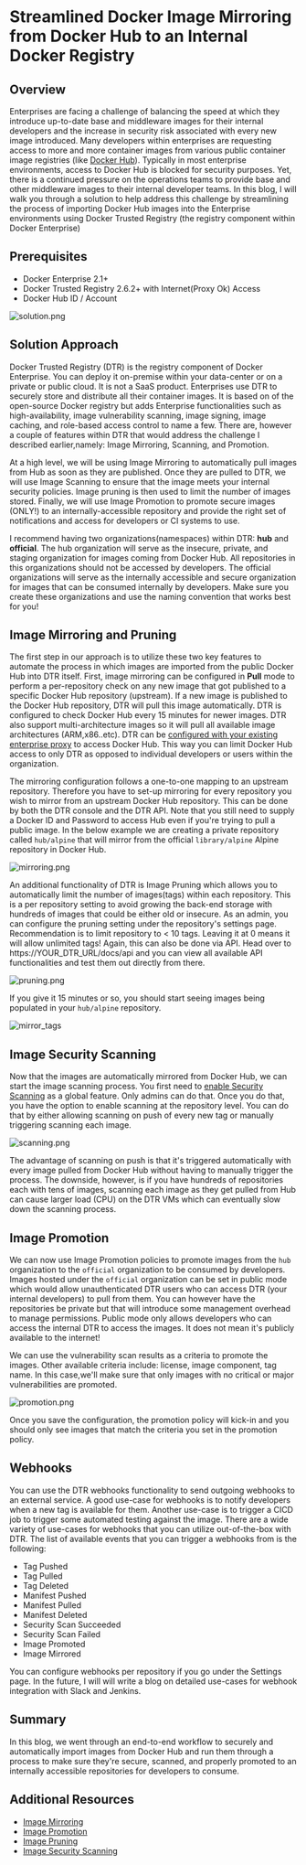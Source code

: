 #  Streamlined Docker Image Mirroring from Docker Hub to an Internal Docker Registry

## Overview

Enterprises are facing a challenge of balancing the speed at which they introduce up-to-date base and middleware images for their internal developers and the increase in security risk associated with every new image introduced. Many developers within enterprises are requesting access to more and more container images from various public container image registries (like [Docker Hub](https://hub.docker.com/welcome)). Typically in most enterprise environments, access to Docker Hub is blocked for security purposes. Yet, there is a continued pressure on the operations teams to provide base and other middleware images to their internal developer teams. In this blog, I will walk you through a solution to help address this challenge by streamlining the process of importing Docker Hub images into the Enterprise environments using Docker Trusted Registry (the registry component within Docker Enterprise)
## Prerequisites

- Docker Enterprise 2.1+
- Docker Trusted Registry 2.6.2+ with Internet(Proxy Ok) Access
- Docker Hub ID / Account

![solution.png](img/hub_v4.png)
## Solution Approach

Docker Trusted Registry (DTR) is the registry component of Docker Enterprise. You can deploy it on-premise within your data-center or on a private or public cloud. It is not a SaaS product. Enterprises use DTR to securely store and distribute all their container images. It is based on of the open-source Docker registry but adds Enterprise functionalities such as high-availability, image vulnerability scanning, image signing, image caching, and role-based access control to name a few. There are, however a couple of features within DTR that would address the challenge I described earlier,namely: Image Mirroring, Scanning, and Promotion.

At a high level, we will be using Image Mirroring to automatically pull images from Hub as soon as they are published. Once they are pulled to DTR, we will use Image Scanning to ensure that the image meets your internal security policies. Image pruning is then used to limit the number of images stored. Finally, we will use Image Promotion to promote secure images (ONLY!) to an internally-accessible repository and provide the right set of notifications and access for developers or CI systems to use. 

I recommend having two organizations(namespaces) within DTR: **hub** and **official**. The hub organization will serve as the insecure, private, and staging organization for images coming from Docker Hub. All repositories in this organizations should not be accessed by developers. The official organizations will serve as the internally accessible and secure organization for images that can be consumed internally by developers. Make sure you create these organizations and use the naming convention that works best for you!

## Image Mirroring and Pruning

The first step in our approach is to utilize these two key features to automate the process in which images are imported from the public Docker Hub into DTR itself. First, image mirroring can be configured in **Pull** mode to perform a per-repository check on any new image that got published to a specific Docker Hub repository (upstream). If a new image is published to the Docker Hub repository, DTR will pull this image automatically. DTR is configured to check Docker Hub every 15 minutes for newer images. DTR also support multi-architecture images so it will pull all available image architectures (ARM,x86..etc). DTR can be [configured with your existing enterprise proxy](https://docs.docker.com/ee/dtr/admin/configure/use-a-web-proxy/) to access Docker Hub. This way you can limit Docker Hub access to only DTR as opposed to individual developers or users within the organization.

The mirroring configuration follows a one-to-one mapping to an upstream repository. Therefore you have to set-up mirroring for every repository you wish to mirror from an upstream Docker Hub repository. This can be done by both the DTR console and the DTR API. Note that you still need to supply a Docker ID and Password to access Hub even if you're trying to pull a public image. In the below example we are creating a private repository called `hub/alpine` that will mirror from the official `library/alpine` Alpine repository in Docker Hub.

![mirroring.png](img/mirroring.png)


An additional functionality of DTR is Image Pruning which allows you to automatically limit the number of images(tags) within each repository. This is a per repository setting to avoid growing the back-end storage with hundreds of images that could be either old or insecure. As an admin, you can configure the pruning setting under the repository's settings page. Recommendation is to limit repository to < 10 tags. Leaving it at 0 means it will allow unlimited tags! Again, this can also be done via API. Head over to https://YOUR_DTR_URL/docs/api and you can view all available API functionalities and test them out directly from there.

![pruning.png](img/pruning.png)


If you give it 15 minutes or so, you should start seeing images being populated in your `hub/alpine` repository.


![mirror_tags](img/mirror_tags.png)

## Image Security Scanning

Now that the images are automatically mirrored from Docker Hub, we can start the image scanning process. You first need to [enable Security Scanning](https://docs.docker.com/ee/dtr/admin/configure/set-up-vulnerability-scans/) as a global feature. Only admins can do that. Once you do that, you have the option to enable scanning at the repository level. You can do that by either allowing scanning on push of every new tag or manually triggering scanning each image. 

![scanning.png](img/scanning.png)

The advantage of scanning on push is that it's triggered automatically with every image pulled from Docker Hub without having to manually trigger the process. The downside, however, is if you have hundreds of repositories each with tens of images, scanning each image as they get pulled from Hub can cause larger load (CPU) on the DTR VMs which can eventually slow down the scanning process.

## Image Promotion 

We can now use Image Promotion policies to promote images from the `hub` organization to the `official` organization to be consumed by developers. Images hosted under the `official` organization can be set in public mode which would allow unauthenticated DTR users who can access DTR (your internal developers) to pull from them. You can however have the repositories be private but that will introduce some management overhead to manage permissions. Public mode only allows developers who can access the internal DTR to access the images. It does not mean it's publicly available to the internet!

We can use the vulnerability scan results as a criteria to promote the images. Other available criteria include: license, image component, tag name. In this case,we'll make sure that only images with no critical or major vulnerabilities are promoted.

![promotion.png](img/promotion_v3.png)

Once you save the configuration, the promotion policy will kick-in and you should only see images that match the criteria you set in the promotion policy.

## Webhooks

You can use the DTR webhooks functionality to send outgoing webhooks to an external service. A good use-case for webhooks is to notify developers when a new tag is available for them. Another use-case is to trigger a CICD job to trigger some automated testing against the image. There are a wide variety of use-cases for webhooks that you can utilize out-of-the-box with DTR. The list of available events that you can trigger a webhooks from is the following:

- Tag Pushed
- Tag Pulled 
- Tag Deleted
- Manifest Pushed
- Manifest Pulled 
- Manifest Deleted
- Security Scan Succeeded
- Security Scan Failed
- Image Promoted
- Image Mirrored 

You can configure webhooks per repository if you go under the Settings page. In the future, I will will write a blog on detailed use-cases for webhook integration with Slack and Jenkins. 

## Summary

In this blog, we went through an end-to-end workflow to securely and automatically import images from Docker Hub and run them through a process to make sure they're secure, scanned, and properly promoted to an internally accessible repositories for developers to consume. 

## Additional Resources

- [Image Mirroring](https://docs.docker.com/ee/dtr/user/promotion-policies/pull-mirror/)
- [Image Promotion](https://docs.docker.com/ee/dtr/user/promotion-policies/internal-promotion/)
- [Image Pruning](https://docs.docker.com/ee/dtr/user/tag-pruning/)
- [Image Security Scanning](https://docs.docker.com/ee/dtr/user/manage-images/scan-images-for-vulnerabilities/)